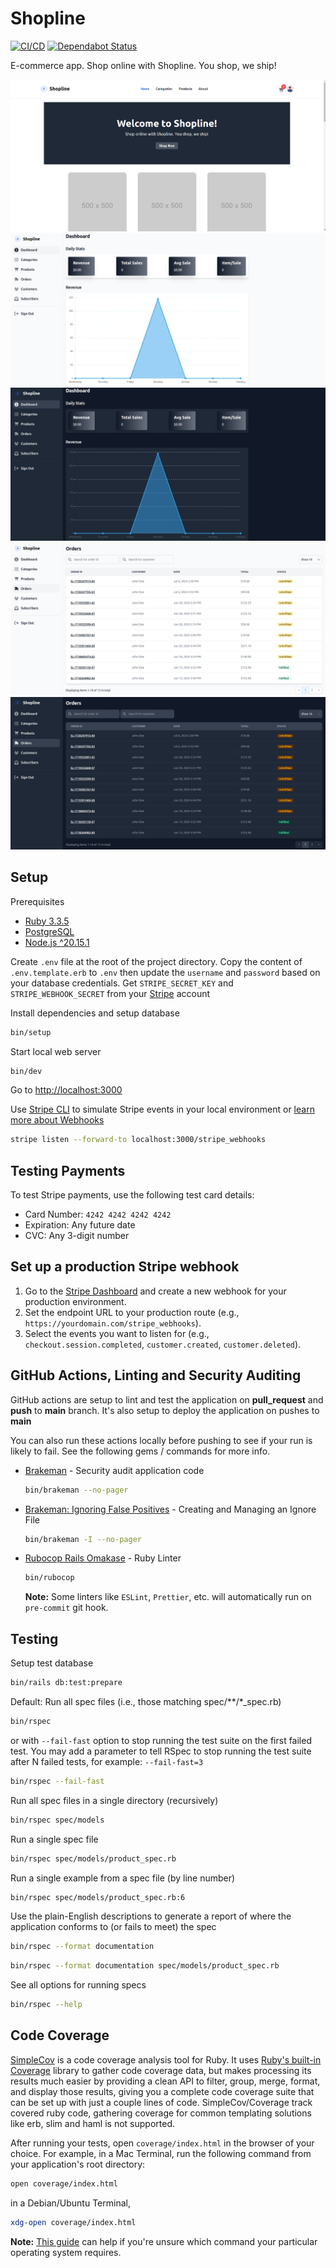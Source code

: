 # Shopline

[![CI/CD](https://github.com/binos30/shopline/actions/workflows/ci.yml/badge.svg)](https://github.com/binos30/shopline/actions/workflows/ci.yml)
[![Dependabot Status](https://badgen.net/github/dependabot/binos30/shopline?icon=dependabot)](https://dependabot.com)

E-commerce app. Shop online with Shopline. You shop, we ship!

![Homepage](./docs/images/homepage.png)
![Dashboard](./docs/images/dashboard.png)
![Dashboard-Dark](./docs/images/dashboard-dark.png)
![Orders](./docs/images/orders.png)
![Orders-Dark](./docs/images/orders-dark.png)

## Setup

Prerequisites

- [Ruby 3.3.5](https://github.com/rbenv/rbenv)
- [PostgreSQL](https://www.postgresql.org/download/)
- [Node.js ^20.15.1](https://github.com/nvm-sh/nvm)

Create `.env` file at the root of the project directory. Copy the content of `.env.template.erb` to `.env` then update the `username` and `password` based on your database credentials. Get `STRIPE_SECRET_KEY` and `STRIPE_WEBHOOK_SECRET` from your [Stripe](https://dashboard.stripe.com) account

Install dependencies and setup database

```bash
bin/setup
```

Start local web server

```bash
bin/dev
```

Go to [http://localhost:3000](http://localhost:3000)

Use [Stripe CLI](https://docs.stripe.com/stripe-cli) to simulate Stripe events in your local environment or [learn more about Webhooks](https://docs.stripe.com/webhooks)

```bash
stripe listen --forward-to localhost:3000/stripe_webhooks
```

## Testing Payments

To test Stripe payments, use the following test card details:

- Card Number: `4242 4242 4242 4242`
- Expiration: Any future date
- CVC: Any 3-digit number

## Set up a production Stripe webhook

1. Go to the [Stripe Dashboard](https://dashboard.stripe.com) and create a new webhook for your production environment.
2. Set the endpoint URL to your production route (e.g., `https://yourdomain.com/stripe_webhooks`).
3. Select the events you want to listen for (e.g., `checkout.session.completed`, `customer.created`, `customer.deleted`).

## GitHub Actions, Linting and Security Auditing

GitHub actions are setup to lint and test the application on **pull_request** and **push** to **main** branch. It's also setup to deploy the application on pushes to **main**

You can also run these actions locally before pushing to see if your run is likely to fail. See the following gems / commands for more info.

- [Brakeman](https://brakemanscanner.org/) - Security audit application code

  ```bash
  bin/brakeman --no-pager
  ```

- [Brakeman: Ignoring False Positives](https://brakemanscanner.org/docs/ignoring_false_positives) - Creating and Managing an Ignore File

  ```bash
  bin/brakeman -I --no-pager
  ```

- [Rubocop Rails Omakase](https://github.com/rails/rubocop-rails-omakase) - Ruby Linter

  ```bash
  bin/rubocop
  ```

  **Note:** Some linters like `ESLint`, `Prettier`, etc. will automatically run on `pre-commit` git hook.

## Testing

Setup test database

```bash
bin/rails db:test:prepare
```

Default: Run all spec files (i.e., those matching spec/\*\*/\*\_spec.rb)

```bash
bin/rspec
```

or with `--fail-fast` option to stop running the test suite on the first failed test. You may add a parameter to tell RSpec to stop running the test suite after N failed tests, for example: `--fail-fast=3`

```bash
bin/rspec --fail-fast
```

Run all spec files in a single directory (recursively)

```bash
bin/rspec spec/models
```

Run a single spec file

```bash
bin/rspec spec/models/product_spec.rb
```

Run a single example from a spec file (by line number)

```bash
bin/rspec spec/models/product_spec.rb:6
```

Use the plain-English descriptions to generate a report of where the application conforms to (or fails to meet) the spec

```bash
bin/rspec --format documentation
```

```bash
bin/rspec --format documentation spec/models/product_spec.rb
```

See all options for running specs

```bash
bin/rspec --help
```

## Code Coverage

[Coverage]: https://docs.ruby-lang.org/en/3.3/Coverage.html "API doc for Ruby's Coverage library"
[SimpleCov]: https://github.com/simplecov-ruby/simplecov "A code coverage analysis tool for Ruby"

[SimpleCov][SimpleCov] is a code coverage analysis tool for Ruby. It uses [Ruby's built-in Coverage][Coverage] library to
gather code coverage data, but makes processing its results much easier by providing a clean API to filter, group, merge, format,
and display those results, giving you a complete code coverage suite that can be set up with just a couple lines of code.
SimpleCov/Coverage track covered ruby code, gathering coverage for common templating solutions like erb, slim and haml is not supported.

After running your tests, open `coverage/index.html` in the browser of your choice. For example, in a Mac Terminal,
run the following command from your application's root directory:

```bash
open coverage/index.html
```

in a Debian/Ubuntu Terminal,

```bash
xdg-open coverage/index.html
```

**Note:** [This guide](https://dwheeler.com/essays/open-files-urls.html) can help if you're unsure which command your particular
operating system requires.
